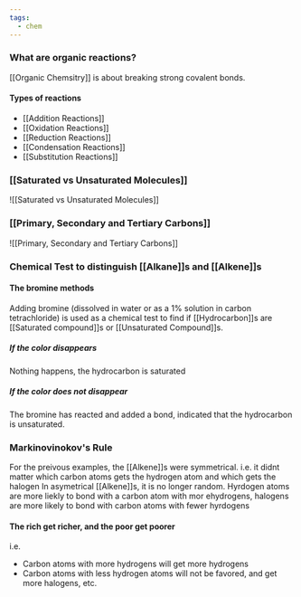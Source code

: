 ```yaml
---
tags:
  - chem
---
```

### What are organic reactions?
[[Organic Chemsitry]] is about breaking strong covalent bonds. 
#### Types of reactions
- [[Addition Reactions]]
- [[Oxidation Reactions]]
- [[Reduction Reactions]]
- [[Condensation Reactions]]
- [[Substitution Reactions]]
### [[Saturated vs Unsaturated Molecules]]
![[Saturated vs Unsaturated Molecules]]

### [[Primary, Secondary and Tertiary Carbons]]
![[Primary, Secondary and Tertiary Carbons]]
### Chemical Test to distinguish [[Alkane]]s and [[Alkene]]s
#### The bromine methods
Adding bromine (dissolved in water or as a $1\%$ solution in carbon tetrachloride) is used as a chemical test to find if [[Hydrocarbon]]s are [[Saturated compound]]s or [[Unsaturated Compound]]s.  

##### If the color disappears
Nothing happens, the hydrocarbon is saturated

##### If the color does not disappear 
The bromine has reacted and added a bond, indicated that the hydrocarbon is unsaturated. 

### Markinovinokov's Rule
For the preivous examples, the [[Alkene]]s were symmetrical.
	i.e. it didnt matter which carbon atoms gets the hydrogen atom and which gets the halogen
In asymetrical [[Alkene]]s, it is no longer random. 
	Hyrdogen atoms are more liekly to bond with a carbon atom with mor ehydrogens, halogens are more likely to bond with carbon atoms with fewer hyrdogens

#### The rich get richer, and the poor get poorer
i.e. 
- Carbon atoms with more hydrogens will get more hydrogens
- Carbon atoms with less hydrogen atoms will not be favored, and get more halogens, etc. 
